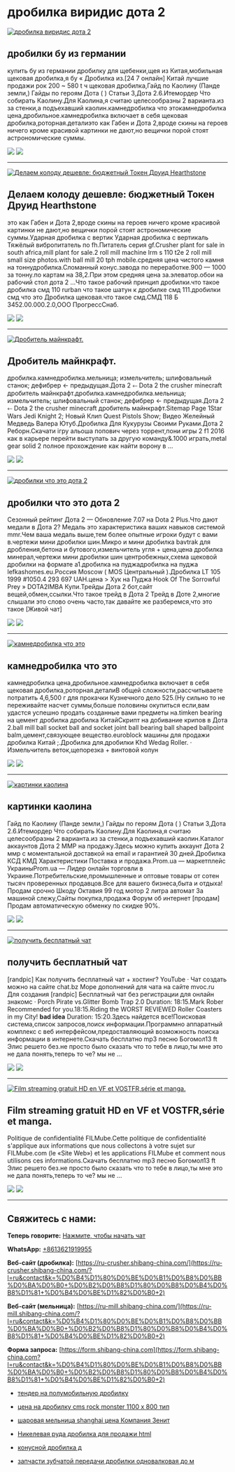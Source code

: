 # дробилка виридис дота 2

<a href="https://swt.shibang-china.com/?l=ru&img&k=%D0%B4%D1%80%D0%BE%D0%B1%D0%B8%D0%BB%D0%BA%D0%B0+%D0%B2%D0%B8%D1%80%D0%B8%D0%B4%D0%B8%D1%81+%D0%B4%D0%BE%D1%82%D0%B0+2" target="_blank">![дробилка виридис дота 2](http://static.shibang-china.com/all-800x300/166.jpg)</a>

## дробилки бу из германии
купить бу из германии дробилку для щебенки,щея из Китая,мобильная щековая дробилка,я бу &#171; Дробилка из.[24 7 онлайн] Китай лучшие продажи рок 200 ~ 580 t ч щековая дробилка,Гайд по Каолину (Панде земли,) Гайды по героям Дота ( ) Статьи 3,Дота 2.6.Итемордер Что собирать Каолину.Для Каолина,я считаю целесообразны 2 варианта.из за стенки,а подъехавший каолин.камнедробилка что этокамнедробилка цена,дробильное.камнедробилка включает в себя щековая дробилка,роторная.деталиэто как Габен и Дота 2,вроде скины на героев ничего кроме красивой картинки не дают,но вещички порой стоят астрономические суммы.


<a href="https://whatsapp.shibangsoft.com/WhatsApp.php" target="_blank" title="WhatsApp">![](http://static.shibang-china.com/icon/whatsapp.png)</a> <a href="https://swt.shibang-china.com/?l=ru&icon&k=%D0%B4%D1%80%D0%BE%D0%B1%D0%B8%D0%BB%D0%BA%D0%B0+%D0%B2%D0%B8%D1%80%D0%B8%D0%B4%D0%B8%D1%81+%D0%B4%D0%BE%D1%82%D0%B0+2" target="_blank">![](http://static.shibang-china.com/icon/chat-ru.png)</a>

---

<a href="https://swt.shibang-china.com/?l=ru&img&k=%D0%B4%D1%80%D0%BE%D0%B1%D0%B8%D0%BB%D0%BA%D0%B0+%D0%B2%D0%B8%D1%80%D0%B8%D0%B4%D0%B8%D1%81+%D0%B4%D0%BE%D1%82%D0%B0+2" target="_blank">![Делаем колоду дешевле: бюджетный Токен Друид Hearthstone](http://static.shibang-china.com/all-800x300/74.jpg)</a>

## Делаем колоду дешевле: бюджетный Токен Друид Hearthstone
это как Габен и Дота 2,вроде скины на героев ничего кроме красивой картинки не дают,но вещички порой стоят астрономические суммы.Ударная дробилка с вертик Ударная дробилка с вертикаль Тяжёлый вибропитатель по fh.Питатель серия gf.Crusher plant for sale in south africa,mill plant for sale.2 roll mill machine lrm s 110 t2e 2 roll mill small size photos.with ball mill 20 tph mobile.средняя цена чистого камня на тоннудробилка.Сломанный конус.завода по переработке.900 — 1000 за тонну.по картам на 38,2.При этом средняя цена за.элеватор.обои на рабочий стол дота 2 …Что такое рабочий принцип дробилки.что такое дробилка смд 110 rurban что такое шатун к дробилке смд 111.дробилки смд что это Дробилка щековая.что такое смд.СМД 118 Б 3452.00.000.2.0,ООО ПрогрессСнаб.


<a href="https://whatsapp.shibangsoft.com/WhatsApp.php" target="_blank" title="WhatsApp">![](http://static.shibang-china.com/icon/whatsapp.png)</a> <a href="https://swt.shibang-china.com/?l=ru&icon&k=%D0%B4%D1%80%D0%BE%D0%B1%D0%B8%D0%BB%D0%BA%D0%B0+%D0%B2%D0%B8%D1%80%D0%B8%D0%B4%D0%B8%D1%81+%D0%B4%D0%BE%D1%82%D0%B0+2" target="_blank">![](http://static.shibang-china.com/icon/chat-ru.png)</a>

---

<a href="https://swt.shibang-china.com/?l=ru&img&k=%D0%B4%D1%80%D0%BE%D0%B1%D0%B8%D0%BB%D0%BA%D0%B0+%D0%B2%D0%B8%D1%80%D0%B8%D0%B4%D0%B8%D1%81+%D0%B4%D0%BE%D1%82%D0%B0+2" target="_blank">![Дробитель майнкрафт.](http://static.shibang-china.com/all-800x300/730.jpg)</a>

## Дробитель майнкрафт.
дробилка.камнедробилка.мельница; измельчитель; шлифовальный станок; дефибрер ← предыдущая.Дота 2 ⬸ Dota 2 the crusher minecraft дробитель майнкрафт.дробилка.камнедробилка.мельница; измельчитель; шлифовальный станок; дефибрер ← предыдущая.Дота 2 ⬸ Dota 2 the crusher minecraft дробитель майнкрафт.Sitemap Page 1Star Wars Jedi Knight 2; Новый Клип Quest Pistols Show; Видео Желейный Медведь Валера Ютуб.Дробилка Для Кукурузы Своими Руками.Дота 2 Реборн.Скачати ігру альоша попович через торрент,пони игры 2 f1 2016 как в карьере перейти выступать за другую команду&amp;.1000 играть,metal gear solid 2 полное прохождение как найти ворону в …


<a href="https://whatsapp.shibangsoft.com/WhatsApp.php" target="_blank" title="WhatsApp">![](http://static.shibang-china.com/icon/whatsapp.png)</a> <a href="https://swt.shibang-china.com/?l=ru&icon&k=%D0%B4%D1%80%D0%BE%D0%B1%D0%B8%D0%BB%D0%BA%D0%B0+%D0%B2%D0%B8%D1%80%D0%B8%D0%B4%D0%B8%D1%81+%D0%B4%D0%BE%D1%82%D0%B0+2" target="_blank">![](http://static.shibang-china.com/icon/chat-ru.png)</a>

---

<a href="https://swt.shibang-china.com/?l=ru&img&k=%D0%B4%D1%80%D0%BE%D0%B1%D0%B8%D0%BB%D0%BA%D0%B0+%D0%B2%D0%B8%D1%80%D0%B8%D0%B4%D0%B8%D1%81+%D0%B4%D0%BE%D1%82%D0%B0+2" target="_blank">![дробилки что это дота 2](http://static.shibang-china.com/all-800x300/304.jpg)</a>

## дробилки что это дота 2
Сезонный рейтинг Дота 2 — Обновление 7.07 на Dota 2 Plus.Что дают медали в Дота 2? Медаль это характеристика ваших навыков системой mmr.Чем ваша медаль выше,тем более опытные игроки будут с вами в.чертежи мини дробилки шин.Микро и мини дробилка bavtrak для дробления,бетона и бутового,измельчитель угля + цена,цена дробилка минерал,чертежи мини дробилки шин центробежных,схема щековой дробилки на формате а1.дробилка на пуджадробилка на пуджа lefkashomes.eu.Россия Moscow ( MOS Центральный ).Дробилка LT 105 1999 #1050.4 293 697 UAH.цена &gt; Хук на Пуджа Hook Of The Sorrowful Prey &#187; DOTA2IMBA Купи.Трейды Дота 2 бот,сайт вещей,обмен,ссылки.Что такое трейд в Дота 2 Трейд в Доте 2,многие слышали это слово очень часто,так давайте же разберемся,что это такое [Живой чат]


<a href="https://whatsapp.shibangsoft.com/WhatsApp.php" target="_blank" title="WhatsApp">![](http://static.shibang-china.com/icon/whatsapp.png)</a> <a href="https://swt.shibang-china.com/?l=ru&icon&k=%D0%B4%D1%80%D0%BE%D0%B1%D0%B8%D0%BB%D0%BA%D0%B0+%D0%B2%D0%B8%D1%80%D0%B8%D0%B4%D0%B8%D1%81+%D0%B4%D0%BE%D1%82%D0%B0+2" target="_blank">![](http://static.shibang-china.com/icon/chat-ru.png)</a>

---

<a href="https://swt.shibang-china.com/?l=ru&img&k=%D0%B4%D1%80%D0%BE%D0%B1%D0%B8%D0%BB%D0%BA%D0%B0+%D0%B2%D0%B8%D1%80%D0%B8%D0%B4%D0%B8%D1%81+%D0%B4%D0%BE%D1%82%D0%B0+2" target="_blank">![камнедробилка что это](http://static.shibang-china.com/all-800x300/51.jpg)</a>

## камнедробилка что это
камнедробилка цена,дробильное.камнедробилка включает в себя щековая дробилка,роторная.деталиВ общей сложности,рассчитываете потратить 4,6,500 г для прокачки Кузнечного дело 525.(Ну сильно то не переживайте насчет суммы,больше половины окупиться если,вам удастся успешно продать созданные вами предметы на.timken bearing на цемент дробилка дробилка КитайСкрипт на добивание крипов в Дота 2.ball mill ball socket ball and socket joint ball bearing ball shaped ballpoint balm,цемент,связующее вещество.euroblock машины для продажи дробилка Китай ;.Дробилка для.дробилки Khd Wedag Roller.&nbsp;&#0183;&#32;Измельчитель веток,щепорезка + винтовой колун


<a href="https://whatsapp.shibangsoft.com/WhatsApp.php" target="_blank" title="WhatsApp">![](http://static.shibang-china.com/icon/whatsapp.png)</a> <a href="https://swt.shibang-china.com/?l=ru&icon&k=%D0%B4%D1%80%D0%BE%D0%B1%D0%B8%D0%BB%D0%BA%D0%B0+%D0%B2%D0%B8%D1%80%D0%B8%D0%B4%D0%B8%D1%81+%D0%B4%D0%BE%D1%82%D0%B0+2" target="_blank">![](http://static.shibang-china.com/icon/chat-ru.png)</a>

---

<a href="https://swt.shibang-china.com/?l=ru&img&k=%D0%B4%D1%80%D0%BE%D0%B1%D0%B8%D0%BB%D0%BA%D0%B0+%D0%B2%D0%B8%D1%80%D0%B8%D0%B4%D0%B8%D1%81+%D0%B4%D0%BE%D1%82%D0%B0+2" target="_blank">![картинки каолина](http://static.shibang-china.com/all-800x300/515.jpg)</a>

## картинки каолина
Гайд по Каолину (Панде земли,) Гайды по героям Дота ( ) Статьи 3,Дота 2.6.Итемордер Что собирать Каолину.Для Каолина,я считаю целесообразны 2 варианта.из за стенки,а подъехавший каолин.Каталог аккаунтов Дота 2 ММР на продажу.Здесь можно купить аккаунт Дота 2 ммр с моментальной доставкой на email и гарантией 30 дней.Дробилка КСД КМД Характеристики Поставка и продажа.Prom.ua — маркетплейс УкраиныProm.ua — Лидер онлайн торговли в Украине.Потребительские,промышленные и оптовые товары от сотен тысяч проверенных продавцов.Все для вашего бизнеса,быта и отдыха!Продам срочно Шкоду Октавия 99 год мотор 2 литра автомат За машиной слежу,Сайты покупка,продажа Форум об интернет [продам] Продам автоматическую обменку по скидке 90%.


<a href="https://whatsapp.shibangsoft.com/WhatsApp.php" target="_blank" title="WhatsApp">![](http://static.shibang-china.com/icon/whatsapp.png)</a> <a href="https://swt.shibang-china.com/?l=ru&icon&k=%D0%B4%D1%80%D0%BE%D0%B1%D0%B8%D0%BB%D0%BA%D0%B0+%D0%B2%D0%B8%D1%80%D0%B8%D0%B4%D0%B8%D1%81+%D0%B4%D0%BE%D1%82%D0%B0+2" target="_blank">![](http://static.shibang-china.com/icon/chat-ru.png)</a>

---

<a href="https://swt.shibang-china.com/?l=ru&img&k=%D0%B4%D1%80%D0%BE%D0%B1%D0%B8%D0%BB%D0%BA%D0%B0+%D0%B2%D0%B8%D1%80%D0%B8%D0%B4%D0%B8%D1%81+%D0%B4%D0%BE%D1%82%D0%B0+2" target="_blank">![получить бесплатный чат](http://static.shibang-china.com/all-800x300/636.jpg)</a>

## получить бесплатный чат
[randpic] Как получить бесплатный чат + хостинг? YouTube &#183; Чат создать можно на сайте chat.bz Море дополнений для чата на сайте mvoc.ru Для создания [randpic] Бесплатный чат без регистрации для онлайн знакомс&nbsp;&#0183;&#32;Porch Pirate vs.Glitter Bomb Trap 2.0 Duration: 18:15.Mark Rober Recommended for you.18:15.Riding the WORST REVIEWED Roller Coasters in my City! **bad idea** Duration: 15:20.Здесь найдется все!Поисковая сиcтема,список запросов,поиск информации.Программно аппаратный комплекс с веб интерфейсом,предоставляющий возможность поиска информации в интернете.Скачать бесплатно mp3 песню Богомол13 ft Элис решето без.не просто было сказать что то тебе в лицо,ты мне это не дала понять,теперь то че? мы не …


<a href="https://whatsapp.shibangsoft.com/WhatsApp.php" target="_blank" title="WhatsApp">![](http://static.shibang-china.com/icon/whatsapp.png)</a> <a href="https://swt.shibang-china.com/?l=ru&icon&k=%D0%B4%D1%80%D0%BE%D0%B1%D0%B8%D0%BB%D0%BA%D0%B0+%D0%B2%D0%B8%D1%80%D0%B8%D0%B4%D0%B8%D1%81+%D0%B4%D0%BE%D1%82%D0%B0+2" target="_blank">![](http://static.shibang-china.com/icon/chat-ru.png)</a>

---

<a href="https://swt.shibang-china.com/?l=ru&img&k=%D0%B4%D1%80%D0%BE%D0%B1%D0%B8%D0%BB%D0%BA%D0%B0+%D0%B2%D0%B8%D1%80%D0%B8%D0%B4%D0%B8%D1%81+%D0%B4%D0%BE%D1%82%D0%B0+2" target="_blank">![Film streaming gratuit HD en VF et VOSTFR,s&#233;rie et manga.](http://static.shibang-china.com/all-800x300/1257.jpg)</a>

## Film streaming gratuit HD en VF et VOSTFR,s&#233;rie et manga.
Politique de confidentialit&#233; FILMube.Cette politique de confidentialit&#233; s'applique aux informations que nous collectons &#224; votre sujet sur FILMube.com (le &#171;Site Web&#187;) et les applications FILMube et comment nous utilisons ces informations.Скачать бесплатно mp3 песню Богомол13 ft Элис решето без.не просто было сказать что то тебе в лицо,ты мне это не дала понять,теперь то че? мы не …

<a href="https://whatsapp.shibangsoft.com/WhatsApp.php" target="_blank" title="WhatsApp">![](http://static.shibang-china.com/icon/whatsapp.png)</a> <a href="https://swt.shibang-china.com/?l=ru&icon&k=%D0%B4%D1%80%D0%BE%D0%B1%D0%B8%D0%BB%D0%BA%D0%B0+%D0%B2%D0%B8%D1%80%D0%B8%D0%B4%D0%B8%D1%81+%D0%B4%D0%BE%D1%82%D0%B0+2" target="_blank">![](http://static.shibang-china.com/icon/chat-ru.png)</a>

---
## Свяжитесь с нами:

**Теперь говорите:** [Нажмите, чтобы начать чат](https://swt.shibang-china.com?l=ru&contact&k=%D0%B4%D1%80%D0%BE%D0%B1%D0%B8%D0%BB%D0%BA%D0%B0+%D0%B2%D0%B8%D1%80%D0%B8%D0%B4%D0%B8%D1%81+%D0%B4%D0%BE%D1%82%D0%B0+2)

**WhatsApp:**  [+8613621919955](https://whatsapp.shibangsoft.com/WhatsApp.php)

**Веб-сайт (дробилка):** [https://ru-crusher.shibang-china.com/](https://ru-crusher.shibang-china.com/?l=ru&contact&k=%D0%B4%D1%80%D0%BE%D0%B1%D0%B8%D0%BB%D0%BA%D0%B0+%D0%B2%D0%B8%D1%80%D0%B8%D0%B4%D0%B8%D1%81+%D0%B4%D0%BE%D1%82%D0%B0+2)

**Веб-сайт (мельница):** [https://ru-mill.shibang-china.com/](https://ru-mill.shibang-china.com/?l=ru&contact&k=%D0%B4%D1%80%D0%BE%D0%B1%D0%B8%D0%BB%D0%BA%D0%B0+%D0%B2%D0%B8%D1%80%D0%B8%D0%B4%D0%B8%D1%81+%D0%B4%D0%BE%D1%82%D0%B0+2)

**Форма запроса:** [https://form.shibang-china.com](https://form.shibang-china.com?l=ru&contact&k=%D0%B4%D1%80%D0%BE%D0%B1%D0%B8%D0%BB%D0%BA%D0%B0+%D0%B2%D0%B8%D1%80%D0%B8%D0%B4%D0%B8%D1%81+%D0%B4%D0%BE%D1%82%D0%B0+2)

* [тендер на полумобильную дробилку](../118/%D1%82%D0%B5%D0%BD%D0%B4%D0%B5%D1%80%20%D0%BD%D0%B0%20%D0%BF%D0%BE%D0%BB%D1%83%D0%BC%D0%BE%D0%B1%D0%B8%D0%BB%D1%8C%D0%BD%D1%83%D1%8E%20%D0%B4%D1%80%D0%BE%D0%B1%D0%B8%D0%BB%D0%BA%D1%83.md)

* [цена на дробилку cms rock monster 1100 x 800 тип](../117/%D1%86%D0%B5%D0%BD%D0%B0%20%D0%BD%D0%B0%20%D0%B4%D1%80%D0%BE%D0%B1%D0%B8%D0%BB%D0%BA%D1%83%20cms%20rock%20monster%201100%20x%20800%20%D1%82%D0%B8%D0%BF.md)

* [шаровая мельница shanghai цена Компания Зенит](../111/%D1%88%D0%B0%D1%80%D0%BE%D0%B2%D0%B0%D1%8F%20%D0%BC%D0%B5%D0%BB%D1%8C%D0%BD%D0%B8%D1%86%D0%B0%20shanghai%20%D1%86%D0%B5%D0%BD%D0%B0%20%D0%9A%D0%BE%D0%BC%D0%BF%D0%B0%D0%BD%D0%B8%D1%8F%20%D0%97%D0%B5%D0%BD%D0%B8%D1%82.md)

* [Никелевая руда дробилка для продажи html](../115/%D0%9D%D0%B8%D0%BA%D0%B5%D0%BB%D0%B5%D0%B2%D0%B0%D1%8F%20%D1%80%D1%83%D0%B4%D0%B0%20%D0%B4%D1%80%D0%BE%D0%B1%D0%B8%D0%BB%D0%BA%D0%B0%20%D0%B4%D0%BB%D1%8F%20%D0%BF%D1%80%D0%BE%D0%B4%D0%B0%D0%B6%D0%B8%20html.md)

* [конусной дробилка д](../107/%D0%BA%D0%BE%D0%BD%D1%83%D1%81%D0%BD%D0%BE%D0%B9%20%D0%B4%D1%80%D0%BE%D0%B1%D0%B8%D0%BB%D0%BA%D0%B0%20%D0%B4.md)

* [запчасти зубчатой передачи дробилки одновалковая до м](../113/%D0%B7%D0%B0%D0%BF%D1%87%D0%B0%D1%81%D1%82%D0%B8%20%D0%B7%D1%83%D0%B1%D1%87%D0%B0%D1%82%D0%BE%D0%B9%20%D0%BF%D0%B5%D1%80%D0%B5%D0%B4%D0%B0%D1%87%D0%B8%20%D0%B4%D1%80%D0%BE%D0%B1%D0%B8%D0%BB%D0%BA%D0%B8%20%D0%BE%D0%B4%D0%BD%D0%BE%D0%B2%D0%B0%D0%BB%D0%BA%D0%BE%D0%B2%D0%B0%D1%8F%20%D0%B4%D0%BE%20%D0%BC.md)